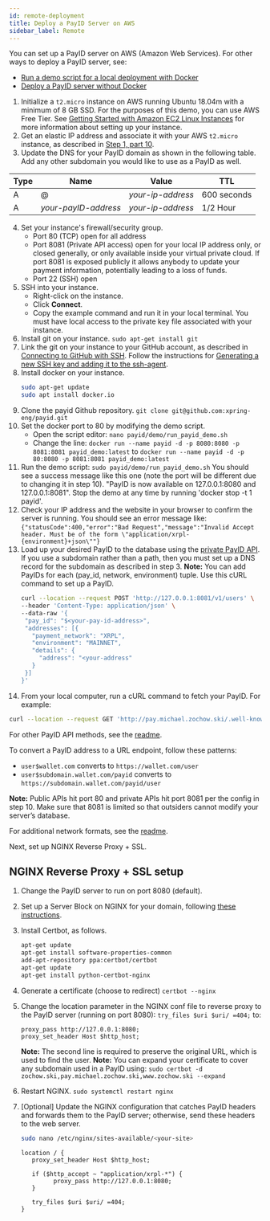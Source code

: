 ```yaml
---
id: remote-deployment
title: Deploy a PayID Server on AWS
sidebar_label: Remote
---
```


You can set up a PayID server on AWS (Amazon Web Services). For other ways to deploy a PayID server, see:

- [Run a demo script for a local deployment with Docker](getting-started)
- [Deploy a PayID server without Docker](local-deployment)

1. Initialize a `t2.micro` instance on AWS running Ubuntu 18.04m with a minimum of 8 GB SSD. For the purposes of this demo, you can use AWS Free Tier.
   See [Getting Started with Amazon EC2 Linux Instances](https://docs.aws.amazon.com/AWSEC2/latest/UserGuide/EC2_GetStarted.html) for more information about setting up your instance.
2. Get an elastic IP address and associate it with your AWS `t2.micro` instance, as described in [Step 1, part 10](https://docs.aws.amazon.com/AWSEC2/latest/UserGuide/EC2_GetStarted.html#ec2-launch-instance).
3. Update the DNS for your PayID domain as shown in the following table. Add any other subdomain you would like to use as a PayID as well.

| Type | Name                 | Value             | TTL         |
| ---- | -------------------- | ----------------- | ----------- |
| A    | @                    | _your-ip-address_ | 600 seconds |
| A    | _your-payID-address_ | _your-ip-address_ | 1/2 Hour    |

4. Set your instance's firewall/security group.
   - Port 80 (TCP) open for all address
   - Port 8081 (Private API access) open for your local IP address only, or closed generally, or only available inside your virtual private cloud. If port 8081 is exposed publicly it allows anybody to update your payment information, potentially leading to a loss of funds.
   - Port 22 (SSH) open
5. SSH into your instance.
   - Right-click on the instance.
   - Click **Connect**.
   - Copy the example command and run it in your local terminal. You must have local access to the private key file associated with your instance.
6. Install git on your instance.
   `sudo apt-get install git`
7. Link the git on your instance to your GitHub account, as described in [Connecting to GitHub with SSH](https://help.github.com/en/github/authenticating-to-github/connecting-to-github-with-ssh). Follow the instructions for [Generating a new SSH key and adding it to the ssh-agent](https://help.github.com/en/github/authenticating-to-github/generating-a-new-ssh-key-and-adding-it-to-the-ssh-agent).
8. Install docker on your instance.
   ```bash
   sudo apt-get update
   sudo apt install docker.io
   ```
9. Clone the payid Github repository.
   `git clone git@github.com:xpring-eng/payid.git`
10. Set the docker port to 80 by modifying the demo script.
    - Open the script editor: `nano payid/demo/run_payid_demo.sh`
    - Change the line:
      `docker run --name payid -d -p 8080:8080 -p 8081:8081 payid_demo:latest`
      to
      `docker run --name payid -d -p 80:8080 -p 8081:8081 payid_demo:latest`
11. Run the demo script:
    `sudo payid/demo/run_payid_demo.sh`
    You should see a success message like this one (note the port will be different due to changing it in step 10).
    "PayID is now available on 127.0.0.1:8080 and 127.0.0.1:8081".
    Stop the demo at any time by running 'docker stop -t 1 payid'.
12. Check your IP address and the website in your browser to confirm the server is running. You should see an error message like:
    `{"statusCode":400,"error":"Bad Request","message":"Invalid Accept header. Must be of the form \"application/xrpl-{environment}+json\""}`
13. Load up your desired PayID to the database using the [private PayID API](readme.md). If you use a subdomain rather than a path, then you must set up a DNS record for the subdomain as described in step 3.
    **Note:** You can add PayIDs for each (pay_id, network, environment) tuple. Use this cURL command to set up a PayID.
    ```bash
    curl --location --request POST 'http://127.0.0.1:8081/v1/users' \
    --header 'Content-Type: application/json' \
    --data-raw '{
     "pay_id": "$<your-pay-id-address>",
     "addresses": [{
       "payment_network": "XRPL",
       "environment": "MAINNET",
       "details": {
         "address": "<your-address"
       }
     }]
    }'
    ```
14. From your local computer, run a cURL command to fetch your PayID. For example:

```bash
curl --location --request GET 'http://pay.michael.zochow.ski/.well-known/pay' --header 'Accept: application/xrpl-mainnet+json'
```

For other PayID API methods, see the [readme](readme.md).

To convert a PayID address to a URL endpoint, follow these patterns:

- `user$wallet.com` converts to `https://wallet.com/user`
- `user$subdomain.wallet.com/payid` converts to `https://subdomain.wallet.com/payid/user`

**Note:** Public APIs hit port 80 and private APIs hit port 8081 per the config in step 10. Make sure that 8081 is limited so that outsiders cannot modify your server’s database.

For additional network formats, see the [readme](readme.md).

Next, set up NGINX Reverse Proxy + SSL.

## NGINX Reverse Proxy + SSL setup

1. Change the PayID server to run on port 8080 (default).
2. Set up a Server Block on NGINX for your domain, following [these instructions](https://www.digitalocean.com/community/tutorials/how-to-install-nginx-on-ubuntu-18-04).
3. Install Certbot, as follows.
   ```bash
   apt-get update
   apt-get install software-properties-common
   add-apt-repository ppa:certbot/certbot
   apt-get update
   apt-get install python-certbot-nginx
   ```
4. Generate a certificate (choose to redirect)
   `certbot --nginx`
5. Change the location parameter in the NGINX conf file to reverse proxy to the PayID server (running on port 8080):
   `try_files $uri $uri/ =404;`
   to:
   ```nginx
   proxy_pass http://127.0.0.1:8080;
   proxy_set_header Host $http_host;
   ```
   **Note:** The second line is required to preserve the original URL, which is used to find the user.
   **Note:** You can expand your certificate to cover any subdomain used in a PayID using:
   `sudo certbot -d zochow.ski,pay.michael.zochow.ski,www.zochow.ski --expand`
6. Restart NGINX.
   `sudo systemctl restart nginx`
7. [Optional] Update the NGINX configuration that catches PayID headers and forwards them to the PayID server; otherwise, send these headers to the web server.

   ```bash
   sudo nano /etc/nginx/sites-available/<your-site>
   ```

   ```nginx
   location / {
      proxy_set_header Host $http_host;

      if ($http_accept ~ "application/xrpl-*") {
            proxy_pass http://127.0.0.1:8080;
      }

      try_files $uri $uri/ =404;
   }
   ```
